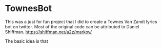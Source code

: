 # TownesBot

This was a just for fun project that I did to create a Townes Van Zandt lyrics bot on twitter. Most of the original code can be attributed to Daniel Shiffman. 
https://shiffman.net/a2z/markov/

The basic idea is that
